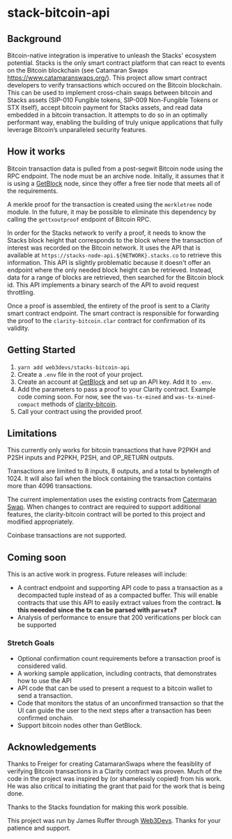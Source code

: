 # stack-bitcoin-api

## Background
Bitcoin-native integration is imperative to unleash the Stacks' ecosystem potential. Stacks is the only smart contract platform that can react to events on the Bitcoin blockchain (see Catamaran Swaps https://www.catamaranswaps.org/). This project allow smart contract developers to verify transactions which occured on the Bitcoin blockchain. This can be used to implement cross-chain swaps between bitcoin and Stacks assets (SIP-010 Fungible tokens, SIP-009 Non-Fungible Tokens or STX itself), accept bitcoin payment for Stacks assets, and read data embedded in a bitcoin transaction. It attempts to do so in an optimally performant way, enabling the building of truly unique applications that fully leverage Bitcoin’s unparalleled security features.

## How it works
Bitcoin transaction data is pulled from a post-segwit Bitcoin node using the RPC endpoint. The node must be an archive node. Initally, it assumes that it is using a [GetBlock](https://getblock.io/) node, since they offer a free tier node that meets all of the requirements.

A merkle proof for the transaction is created using the `merkletree` node module. In the future, it may be possible to eliminate this dependency by calling the `gettxoutproof` endpoint of Bitcoin RPC.

In order for the Stacks network to verify a proof, it needs to know the Stacks block height that corresponds to the block where the transaction of interest was recorded on the Bitcoin network. It uses the API that is available at `https://stacks-node-api.${NETWORK}.stacks.co` to retrieve this information. This API is slightly problematic because it doesn't offer an endpoint where the only needed block height can be retrieved. Instead, data for a range of blocks are retrieved, then searched for the Bitcoin block id. This API implements a binary search of the API to avoid request throttling.

Once a proof is assembled, the entirety of the proof is sent to a Clarity smart contract endpoint. The smart contract is responsible for forwarding the proof to the `clarity-bitcoin.clar` contract for confirmation of its validity.

## Getting Started
1. `yarn add web3devs/stacks-bitcoin-api`
2. Create a `.env` file in the root of your project.
3. Create an account at [GetBlock](https://account.getblock.io/sign-up) and set up an API key. Add it to `.env`.
4. Add the parameters to pass a proof to your Clarity contract. Example code coming soon. For now, see the `was-tx-mined` and `was-tx-mined-compact` methods of [clarity-bitcoin](https://github.com/friedger/clarity-catamaranswaps/blob/bb552b99ac7abf78c3b4f53b3516e27024595dc9/contracts/clarity-bitcoin.clar).
5. Call your contract using the provided proof. 

## Limitations
This currently only works for bitcoin transactions that have P2PKH and P2SH inputs and P2PKH, P2SH, and OP_RETURN outputs.

Transactions are limited to 8 inputs, 8 outputs, and a total tx bytelength of 1024. It will also fail when the block containing the transaction contains more than 4096 transactions.

The current implementation uses the existing contracts from [Catermaran Swap](https://github.com/friedger/clarity-catamaranswaps/blob/bb552b99ac7abf78c3b4f53b3516e27024595dc9/contracts/clarity-bitcoin.clar). When changes to contract are required to support additional features, the clarity-bitcoin contract will be ported to this project and modified appropriately. 

Coinbase transactions are not supported.

## Coming soon
This is an active work in progress. Future releases will include:
- A contract endpoint and supporting API code to pass a transaction as a decompacted tuple instead of as a compacted buffer. This will enable contracts that use this API to easily extract values from the contract.  **Is this neeeded since the tx can be parsed with `parsetx`?**
- Analysis of performance to ensure that 200 verifications per block can be supported

### Stretch Goals
- Optional confirmation count requirements before a transaction proof is considered valid. 
- A working sample application, including contracts, that demonstrates how to use the API
- API code that can be used to present a request to a bitcoin wallet to send a transaction.
- Code that monitors the status of an unconfirmed transaction so that the UI can guide the user to the next steps after a transaction has been confirmed onchain.
- Support bitcoin nodes other than GetBlock.

## Acknowledgements
Thanks to Freiger for creating CatamaranSwaps where the feasiblity of verifying Bitcoin transactions in a Clarity contract was proven. Much of the code in the project was inspired by (or shamelessly copied) from his work. He was also critical to initiating the grant that paid for the work that is being done.

Thanks to the Stacks foundation for making this work possible. 

This project was run by James Ruffer through [Web3Devs](https://web3devs.com/). Thanks for your patience and support.